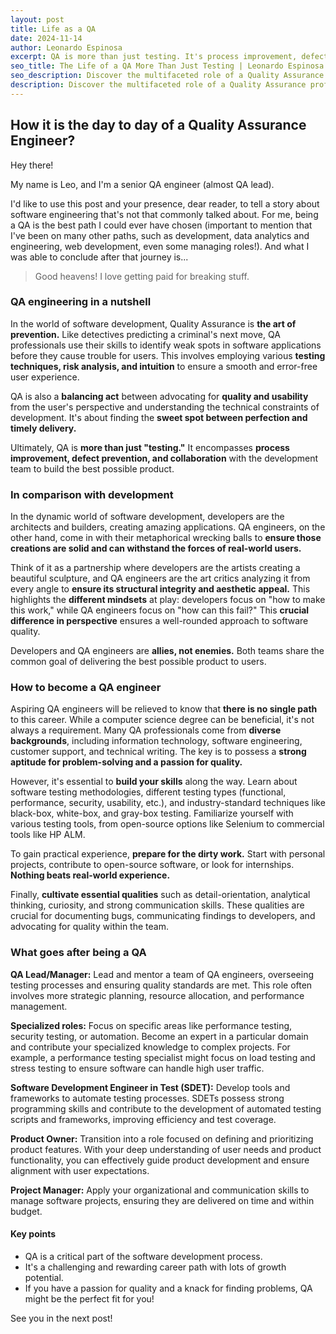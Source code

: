 ```yaml
---
layout: post
title: Life as a QA
date: 2024-11-14
author: Leonardo Espinosa
excerpt: QA is more than just testing. It's process improvement, defect prevention, and collaboration
seo_title: The Life of a QA More Than Just Testing | Leonardo Espinosa
seo_description: Discover the multifaceted role of a Quality Assurance professional. It's not just about finding bugs, but also improving processes, preventing defects, and collaborating effectively. Learn more about life as a QA.
description: Discover the multifaceted role of a Quality Assurance professional. It's not just about finding bugs, but also improving processes, preventing defects, and collaborating effectively. Learn more about life as a QA.
---
```


## **How it is the day to day of a Quality Assurance Engineer?**

Hey there!

My name is Leo, and I'm a senior QA engineer (almost QA lead).

I'd like to use this post and your presence, dear reader, to tell a story about software engineering that's not that commonly talked about. For me, being a QA is the best path I could ever have chosen (important to mention that I've been on many other paths, such as development, data analytics and engineering, web development, even some managing roles!). And what I was able to conclude after that journey is...

>  Good heavens! I love getting paid for breaking stuff.



### QA engineering in a nutshell 

In the world of software development, Quality Assurance is **the art of prevention.** Like detectives predicting a criminal's next move, QA professionals use their skills to identify weak spots in software applications before they cause trouble for users. This involves employing various **testing techniques, risk analysis, and intuition** to ensure a smooth and error-free user experience. 

QA is also a **balancing act** between advocating for **quality and usability** from the user's perspective and understanding the technical constraints of development. It's about finding the **sweet spot between perfection and timely delivery.** 

Ultimately, QA is **more than just "testing."** It encompasses **process improvement, defect prevention, and collaboration** with the development team to build the best possible product.



### In comparison with development 

In the dynamic world of software development, developers are the architects and builders, creating amazing applications. QA engineers, on the other hand, come in with their metaphorical wrecking balls to **ensure those creations are solid and can withstand the forces of real-world users.**  

Think of it as a partnership where developers are the artists creating a beautiful sculpture, and QA engineers are the art critics analyzing it from every angle to **ensure its structural integrity and aesthetic appeal.** This highlights the **different mindsets** at play: developers focus on "how to make this work," while QA engineers focus on "how can this fail?" This **crucial difference in perspective** ensures a well-rounded approach to software quality.  

Developers and QA engineers are **allies, not enemies.** Both teams share the common goal of delivering the best possible product to users. 



### How to become a QA engineer

Aspiring QA engineers will be relieved to know that **there is no single path** to this career. While a computer science degree can be beneficial, it's not always a requirement.  Many QA professionals come from **diverse backgrounds**, including information technology, software engineering, customer support, and technical writing. The key is to possess a **strong aptitude for problem-solving and a passion for quality.**  

However, it's essential to **build your skills** along the way.  Learn about software testing methodologies, different testing types (functional, performance, security, usability, etc.), and industry-standard techniques like black-box, white-box, and gray-box testing.  Familiarize yourself with various testing tools, from open-source options like Selenium to commercial tools like HP ALM. 

To gain practical experience, **prepare for the dirty work.** Start with personal projects, contribute to open-source software, or look for internships. **Nothing beats real-world experience.** 

Finally, **cultivate essential qualities** such as detail-orientation, analytical thinking, curiosity, and strong communication skills. These qualities are crucial for documenting bugs, communicating findings to developers, and advocating for quality within the team.



### What goes after being a QA

**QA Lead/Manager:**  Lead and mentor a team of QA engineers, overseeing testing processes and ensuring quality standards are met. This role often involves more strategic planning, resource allocation, and performance management.

**Specialized roles:** Focus on specific areas like performance testing, security testing, or automation.  Become an expert in a particular domain and contribute your specialized knowledge to complex projects.  For example, a performance testing specialist might focus on load testing and stress testing to ensure software can handle high user traffic.

**Software Development Engineer in Test (SDET):**  Develop tools and frameworks to automate testing processes.  SDETs possess strong programming skills and contribute to the development of automated testing scripts and frameworks, improving efficiency and test coverage.

**Product Owner:**  Transition into a role focused on defining and prioritizing product features.  With your deep understanding of user needs and product functionality, you can effectively guide product development and ensure alignment with user expectations.

**Project Manager:**  Apply your organizational and communication skills to manage software projects, ensuring they are delivered on time and within budget.



#### Key points

- QA is a critical part of the software development process.
- It's a challenging and rewarding career path with lots of growth potential.
- If you have a passion for quality and a knack for finding problems, QA might be the perfect fit for you!



See you in the next post!
